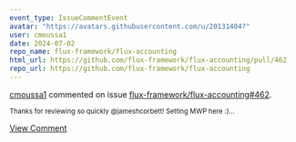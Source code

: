 ```yaml
---
event_type: IssueCommentEvent
avatar: "https://avatars.githubusercontent.com/u/20131404?"
user: cmoussa1
date: 2024-07-02
repo_name: flux-framework/flux-accounting
html_url: https://github.com/flux-framework/flux-accounting/pull/462
repo_url: https://github.com/flux-framework/flux-accounting
---
```


<a href='https://github.com/cmoussa1' target='_blank'>cmoussa1</a> commented on issue <a href='https://github.com/flux-framework/flux-accounting/pull/462' target='_blank'>flux-framework/flux-accounting#462</a>.

<small>Thanks for reviewing so quickly @jameshcorbett! Setting MWP here :)...</small>

<a href='https://github.com/flux-framework/flux-accounting/pull/462' target='_blank'>View Comment</a>